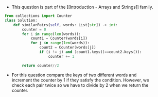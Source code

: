 - This question is part of the [[Introduction - Arrays and Strings]] family. 

```python
from collections import Counter
class Solution:
	def similarPairs(self, words: List[str]) -> int:
		counter = 0
		for i in range(len(words)):
			count1 = Counter(words[i])
			for j in range(len(words)):
				count2 = Counter(words[j])
				if (i != j) and (count1.keys()==count2.keys()):
					counter += 1
		
		return counter//2
```

- For this question compare the keys of two different words and increment the counter by 1 if they satisfy the condition. However, we check each pair twice so we have to divide by 2 when we return the counter. 
